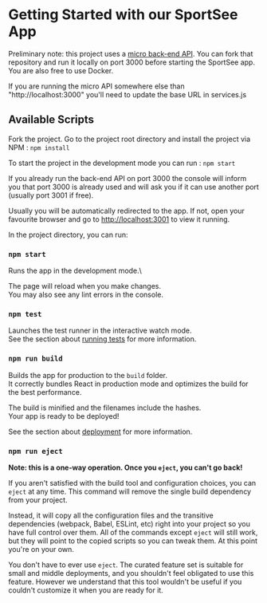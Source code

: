 # Getting Started with our SportSee App

Preliminary note: this project uses a [micro back-end API](https://github.com/OpenClassrooms-Student-Center/P9-front-end-dashboard). You can fork that repository and run it locally on port 3000 before starting the SportSee app. You are also free to use Docker.

If you are running the micro API somewhere else than "http://localhost:3000" you'll need to update the base URL in services.js 

## Available Scripts

Fork the project. 
Go to the project root directory and install the project via NPM :
`npm install`

To start the project in the development mode you can run :
`npm start`

If you already run the back-end API on port 3000 the console will inform you that port 3000 is already used and will ask you if it can use another port (usually port 3001 if free).

Usually you will be automatically redirected to the app. If not, open your favourite browser and go to [http://localhost:3001](http://localhost:3001) to view it running.
















In the project directory, you can run:

### `npm start`

Runs the app in the development mode.\


The page will reload when you make changes.\
You may also see any lint errors in the console.

### `npm test`

Launches the test runner in the interactive watch mode.\
See the section about [running tests](https://facebook.github.io/create-react-app/docs/running-tests) for more information.

### `npm run build`

Builds the app for production to the `build` folder.\
It correctly bundles React in production mode and optimizes the build for the best performance.

The build is minified and the filenames include the hashes.\
Your app is ready to be deployed!

See the section about [deployment](https://facebook.github.io/create-react-app/docs/deployment) for more information.

### `npm run eject`

**Note: this is a one-way operation. Once you `eject`, you can't go back!**

If you aren't satisfied with the build tool and configuration choices, you can `eject` at any time. This command will remove the single build dependency from your project.

Instead, it will copy all the configuration files and the transitive dependencies (webpack, Babel, ESLint, etc) right into your project so you have full control over them. All of the commands except `eject` will still work, but they will point to the copied scripts so you can tweak them. At this point you're on your own.

You don't have to ever use `eject`. The curated feature set is suitable for small and middle deployments, and you shouldn't feel obligated to use this feature. However we understand that this tool wouldn't be useful if you couldn't customize it when you are ready for it.
